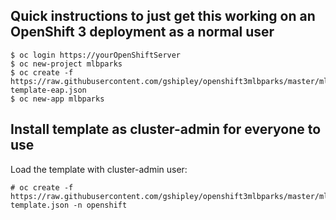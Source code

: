 


## Quick instructions to just get this working on an OpenShift 3 deployment as a normal user

````
$ oc login https://yourOpenShiftServer
$ oc new-project mlbparks
$ oc create -f https://raw.githubusercontent.com/gshipley/openshift3mlbparks/master/mlbparks-template-eap.json
$ oc new-app mlbparks
````

## Install template as cluster-admin for everyone to use

Load the template with cluster-admin user:

````
# oc create -f https://raw.githubusercontent.com/gshipley/openshift3mlbparks/master/mlbparks-template.json -n openshift
````


